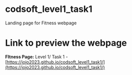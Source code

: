 # codsoft_level1_task1
 Landing page for Fitness webpage
# Link to preview the webpage
 **FItness Page:** Level 1/ Task 1 - [https://jojo2023.github.io/codsoft_level1_task1/](https://jojo2023.github.io/codsoft_level1_task1/)
